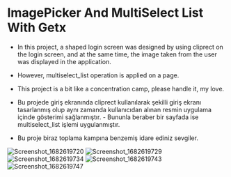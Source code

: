 # ImagePicker And MultiSelect List With Getx 

  - In this project, a shaped login screen was designed by using cliprect on the login screen, and at the same time, the image taken from the user was displayed in the application.
  - However, multiselect_list operation is applied on a page.
  - This project is a bit like a concentration camp, please handle it, my love.

  -  Bu projede giriş ekranında cliprect kullanılarak şekilli giriş ekranı tasarlanmış olup aynı zamanda kullanıcıdan alınan resmin uygulama içinde gösterimi sağlanmıştır.
	- Bununla beraber bir sayfada ise multiselect_list işlemi uygulanmıştır.
  
  - Bu proje biraz toplama kampına benzemiş idare ediniz sevgiler.
  
  
   
![Screenshot_1682619720](https://user-images.githubusercontent.com/100489350/235377354-f9d25032-41d6-4081-973f-bf529a83d087.png)
![Screenshot_1682619729](https://user-images.githubusercontent.com/100489350/235377360-7415523a-bb1f-4d6d-baa4-29e7babca42f.png)
![Screenshot_1682619734](https://user-images.githubusercontent.com/100489350/235377362-b85daf1c-e1c7-4538-8751-5c14c75d1d50.png)
![Screenshot_1682619743](https://user-images.githubusercontent.com/100489350/235377364-f36585a4-d392-4e57-ad52-94bf29e19da9.png)
![Screenshot_1682619747](https://user-images.githubusercontent.com/100489350/235377369-c583a7a9-9ce2-4789-9249-4bb16129d789.png)
